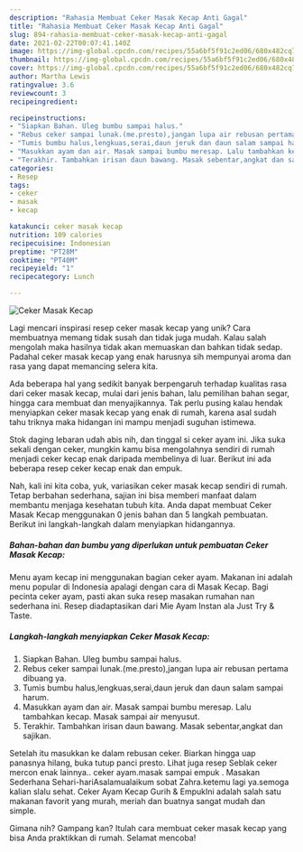 ```yaml
---
description: "Rahasia Membuat Ceker Masak Kecap Anti Gagal"
title: "Rahasia Membuat Ceker Masak Kecap Anti Gagal"
slug: 894-rahasia-membuat-ceker-masak-kecap-anti-gagal
date: 2021-02-22T00:07:41.140Z
image: https://img-global.cpcdn.com/recipes/55a6bf5f91c2ed06/680x482cq70/ceker-masak-kecap-foto-resep-utama.jpg
thumbnail: https://img-global.cpcdn.com/recipes/55a6bf5f91c2ed06/680x482cq70/ceker-masak-kecap-foto-resep-utama.jpg
cover: https://img-global.cpcdn.com/recipes/55a6bf5f91c2ed06/680x482cq70/ceker-masak-kecap-foto-resep-utama.jpg
author: Martha Lewis
ratingvalue: 3.6
reviewcount: 3
recipeingredient:

recipeinstructions:
- "Siapkan Bahan. Uleg bumbu sampai halus."
- "Rebus ceker sampai lunak.(me.presto),jangan lupa air rebusan pertama dibuang ya."
- "Tumis bumbu halus,lengkuas,serai,daun jeruk dan daun salam sampai harum."
- "Masukkan ayam dan air. Masak sampai bumbu meresap. Lalu tambahkan kecap. Masak sampai air menyusut."
- "Terakhir. Tambahkan irisan daun bawang. Masak sebentar,angkat dan sajikan."
categories:
- Resep
tags:
- ceker
- masak
- kecap

katakunci: ceker masak kecap 
nutrition: 109 calories
recipecuisine: Indonesian
preptime: "PT28M"
cooktime: "PT40M"
recipeyield: "1"
recipecategory: Lunch

---
```



![Ceker Masak Kecap](https://img-global.cpcdn.com/recipes/55a6bf5f91c2ed06/680x482cq70/ceker-masak-kecap-foto-resep-utama.jpg)

Lagi mencari inspirasi resep ceker masak kecap yang unik? Cara membuatnya memang tidak susah dan tidak juga mudah. Kalau salah mengolah maka hasilnya tidak akan memuaskan dan bahkan tidak sedap. Padahal ceker masak kecap yang enak harusnya sih mempunyai aroma dan rasa yang dapat memancing selera kita.

Ada beberapa hal yang sedikit banyak berpengaruh terhadap kualitas rasa dari ceker masak kecap, mulai dari jenis bahan, lalu pemilihan bahan segar, hingga cara membuat dan menyajikannya. Tak perlu pusing kalau hendak menyiapkan ceker masak kecap yang enak di rumah, karena asal sudah tahu triknya maka hidangan ini mampu menjadi suguhan istimewa.

Stok daging lebaran udah abis nih, dan tinggal si ceker ayam ini. Jika suka sekali dengan ceker, mungkin kamu bisa mengolahnya sendiri di rumah menjadi ceker kecap enak daripada membelinya di luar. Berikut ini ada beberapa resep ceker kecap enak dan empuk.


Nah, kali ini kita coba, yuk, variasikan ceker masak kecap sendiri di rumah. Tetap berbahan sederhana, sajian ini bisa memberi manfaat dalam membantu menjaga kesehatan tubuh kita. Anda dapat membuat Ceker Masak Kecap menggunakan 0 jenis bahan dan 5 langkah pembuatan. Berikut ini langkah-langkah dalam menyiapkan hidangannya.

<!--inarticleads1-->

##### Bahan-bahan dan bumbu yang diperlukan untuk pembuatan Ceker Masak Kecap:



Menu ayam kecap ini menggunakan bagian ceker ayam. Makanan ini adalah menu popular di Indonesia apalagi dengan cara di Masak Kecap. Bagi pecinta ceker ayam, pasti akan suka resep masakan rumahan nan sederhana ini. Resep diadaptasikan dari Mie Ayam Instan ala Just Try &amp; Taste. 

<!--inarticleads2-->

##### Langkah-langkah menyiapkan Ceker Masak Kecap:

1. Siapkan Bahan. Uleg bumbu sampai halus.
1. Rebus ceker sampai lunak.(me.presto),jangan lupa air rebusan pertama dibuang ya.
1. Tumis bumbu halus,lengkuas,serai,daun jeruk dan daun salam sampai harum.
1. Masukkan ayam dan air. Masak sampai bumbu meresap. Lalu tambahkan kecap. Masak sampai air menyusut.
1. Terakhir. Tambahkan irisan daun bawang. Masak sebentar,angkat dan sajikan.


Setelah itu masukkan ke dalam rebusan ceker. Biarkan hingga uap panasnya hilang, buka tutup panci presto. Lihat juga resep Seblak ceker mercon enak lainnya.. ceker ayam.masak sampai empuk . Masakan Sederhana Sehari-hariAsalamualaikum sobat Zahra.ketemu lagi ya.semoga kalian slalu sehat. Ceker Ayam Kecap Gurih &amp; EmpukIni adalah salah satu makanan favorit yang murah, meriah dan buatnya sangat mudah dan simple. 

Gimana nih? Gampang kan? Itulah cara membuat ceker masak kecap yang bisa Anda praktikkan di rumah. Selamat mencoba!

